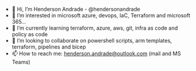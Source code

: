 - 👋 Hi, I’m Henderson Andrade - @hendersonandrade
- 👀 I’m interested in microsoft azure, devops, IaC, Terraform and microsoft 365...
- 🌱 I’m currently learning terraform, azure, aws, git, infra as code and policy as code
- 💞️ I’m looking to collaborate on powershell scripts, arm templates, terraform, pipelines and bicep
- 📫 How to reach me: henderson.andrade@outlook.com (mail and MS Teams)

<!---
hendersonandrade/hendersonandrade is a ✨ special ✨ repository because its `README.md` (this file) appears on your GitHub profile.
You can click the Preview link to take a look at your changes.
--->
